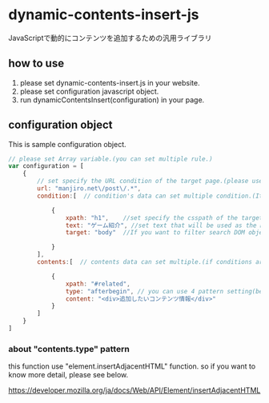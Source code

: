 # dynamic-contents-insert-js
JavaScriptで動的にコンテンツを追加するための汎用ライブラリ

## how to use

1. please set dynamic-contents-insert.js in your website.
2. please set configuration javascript object.
3. run dynamicContentsInsert(configuration) in your page.

## configuration object

This is sample configuration object.

```javascript
// please set Array variable.(you can set multiple rule.)
var configuration = [
    {
        // set specify the URL condition of the target page.(please use regex format)
        url: "manjiro.net\/post\/.*",
        condition:[  // condition's data can set multiple condition.(It will work any of the conditions you wrote are met.)

            {
                xpath: "h1",    //set specify the csspath of the target condition DOM object.
                text: "ゲーム紹介", //set text that will be used as the match condition.(please use regex format)
                target: "body"  //If you want to filter search DOM object, please set target csspath.

            }
        ],
        contents:[  // contents data can set multiple.(if conditions are met, run all contents key setting)

            {
                xpath: "#related",
                type: "afterbegin", // you can use 4 pattern setting(beforebegin, afterbegin,beforeend,afterend)
                content: "<div>追加したいコンテンツ情報</div>"
            }
        ]
    }
]
```

### about "contents.type" pattern
this function use "element.insertAdjacentHTML" function.
so if you want to know more detail, please see below.

https://developer.mozilla.org/ja/docs/Web/API/Element/insertAdjacentHTML
